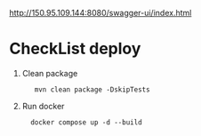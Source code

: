 http://150.95.109.144:8080/swagger-ui/index.html

# CheckList deploy
1. Clean package
    ```shell
       mvn clean package -DskipTests    
    ```
2. Run docker
    ```shell
      docker compose up -d --build  
    ```